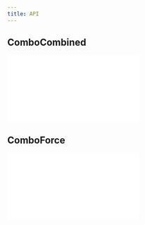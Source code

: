 ```yaml
---
title: API
---
```


## ComboCombined

<embed src="@/docs/api/graph-layout/comboCombined.en.md"></embed>

## ComboForce

<embed src="@/docs/api/graph-layout/comboForce.en.md"></embed>
